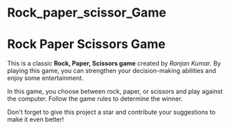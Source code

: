 # Rock_paper_scissor_Game
<!DOCTYPE html>
<html lang="en">
<head>
    <meta charset="UTF-8">
    <meta name="viewport" content="width=device-width, initial-scale=1.0">
    <title>Rock Paper Scissors Game</title>
</head>
<body>
    <h1>Rock Paper Scissors Game</h1>
    <p>This is a classic <strong>Rock, Paper, Scissors game</strong> created by <em>Ranjan Kumar</em>. By playing this game, you can strengthen your decision-making abilities and enjoy some entertainment.</p>
    <p>In this game, you choose between rock, paper, or scissors and play against the computer. Follow the game rules to determine the winner.</p>
    <p>Don't forget to give this project a star and contribute your suggestions to make it even better!</p>
</body>
</html>
